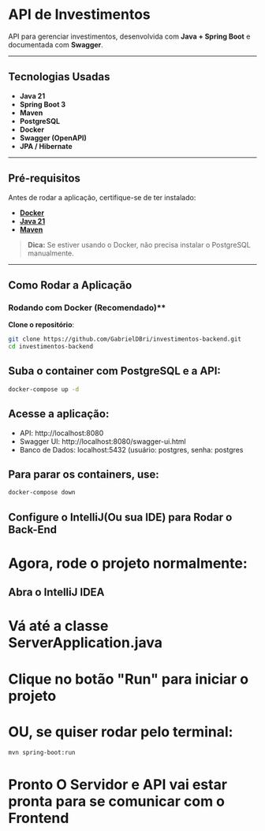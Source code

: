 # API de Investimentos

API para gerenciar investimentos, desenvolvida com **Java + Spring Boot** e documentada com **Swagger**.

---

## Tecnologias Usadas
- **Java 21**
- **Spring Boot 3**
- **Maven**
- **PostgreSQL**
- **Docker**
- **Swagger (OpenAPI)**
- **JPA / Hibernate**

---

## Pré-requisitos
Antes de rodar a aplicação, certifique-se de ter instalado:

- **[Docker](https://www.docker.com/)**
- **[Java 21](https://www.oracle.com/java/technologies/downloads/#jdk21-windows)**
- **[Maven](https://maven.apache.org/download.cgi)**

>  **Dica:** Se estiver usando o Docker, não precisa instalar o PostgreSQL manualmente.

---

## Como Rodar a Aplicação

### Rodando com Docker (Recomendado)**
**Clone o repositório**:
```sh
git clone https://github.com/GabrielDBri/investimentos-backend.git
cd investimentos-backend
```
## Suba o container com PostgreSQL e a API:
```sh
docker-compose up -d
```

## Acesse a aplicação:

 - API: http://localhost:8080
 - Swagger UI: http://localhost:8080/swagger-ui.html
 - Banco de Dados: localhost:5432 (usuário: postgres, senha: postgres
  
 ## Para parar os containers, use:
```sh 
docker-compose down
```

## Configure o IntelliJ(Ou sua IDE) para Rodar o Back-End
# Agora, rode o projeto normalmente:

## Abra o IntelliJ IDEA
# Vá até a classe ServerApplication.java
# Clique no botão "Run" para iniciar o projeto

# OU, se quiser rodar pelo terminal:
```sh
mvn spring-boot:run

```

# Pronto O Servidor e API vai estar pronta para se comunicar com o Frontend





